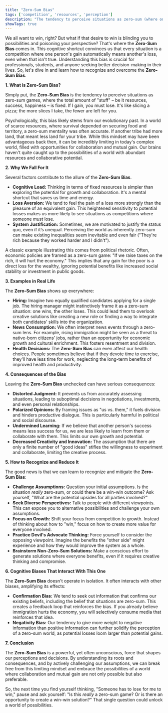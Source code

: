 ```yaml
---
title: "Zero-Sum Bias"
tags: ['competition', 'resources', 'perception']
description: "The tendency to perceive situations as zero-sum (where one person's gain is another's loss) even when they are not."
showTags: true
---
```



We all want to win, right? But what if that desire to win is blinding you to possibilities and poisoning your perspective? That's where the **Zero-Sum Bias** comes in. This cognitive shortcut convinces us that every situation is a competition where one person's gain automatically means another's loss, even when that isn't true. Understanding this bias is crucial for professionals, students, and anyone seeking better decision-making in their lives. So, let's dive in and learn how to recognize and overcome the **Zero-Sum Bias**.

**1. What is Zero-Sum Bias?**

Simply put, the **Zero-Sum Bias** is the tendency to perceive situations as zero-sum games, where the total amount of "stuff" – be it resources, success, happiness – is fixed. If I gain, you must lose. It's like slicing a pizza; the more slices I take, the fewer are left for you.

Psychologically, this bias likely stems from our evolutionary past. In a world of scarce resources, where survival depended on securing food and territory, a zero-sum mentality was often accurate. If another tribe had more land, that meant less land for your tribe. While this mindset may have been advantageous back then, it can be incredibly limiting in today's complex world, filled with opportunities for collaboration and mutual gain. Our brains haven't quite caught up to the possibilities of a world with abundant resources and collaborative potential.

**2. Why We Fall For It**

Several factors contribute to the allure of the **Zero-Sum Bias**.

*   **Cognitive Load:** Thinking in terms of fixed resources is simpler than exploring the potential for growth and collaboration. It's a mental shortcut that saves us time and energy.
*   **Loss Aversion:** We tend to feel the pain of a loss more strongly than the pleasure of an equivalent gain. This heightened sensitivity to potential losses makes us more likely to see situations as competitions where someone *must* lose.
*   **System Justification:** Sometimes, we are motivated to justify the status quo, even if it’s unequal. Perceiving the world as inherently zero-sum can make existing inequalities seem inevitable and even fair ("They're rich because they worked harder and I didn't").

A classic example illustrating this comes from political rhetoric. Often, economic policies are framed as a zero-sum game: "If we raise taxes on the rich, it will hurt the economy." This implies that any gain for the poor is a direct loss for the wealthy, ignoring potential benefits like increased social stability or investment in public goods.

**3. Examples in Real Life**

The **Zero-Sum Bias** shows up everywhere:

*   **Hiring:** Imagine two equally qualified candidates applying for a single job. The hiring manager might instinctively frame it as a zero-sum situation: one wins, the other loses. This could lead them to overlook creative solutions like creating a new role or finding a way to integrate both candidates' skills into the organization.
*   **News Consumption:** We often interpret news events through a zero-sum lens. For example, rising immigration might be seen as a threat to native-born citizens' jobs, rather than an opportunity for economic growth and cultural enrichment. This fosters resentment and division.
*   **Health Decisions:** The **Zero-Sum Bias** can even affect our health choices. People sometimes believe that if they devote time to exercise, they'll have less time for work, neglecting the long-term benefits of improved health and productivity.

**4. Consequences of the Bias**

Leaving the **Zero-Sum Bias** unchecked can have serious consequences:

*   **Distorted Judgment:** It prevents us from accurately assessing situations, leading to suboptimal decisions in negotiations, investments, and even personal relationships.
*   **Polarized Opinions:** By framing issues as "us vs. them," it fuels division and hinders productive dialogue. This is particularly harmful in political and social discourse.
*   **Undermined Learning:** If we believe that another person's success means less success for us, we are less likely to learn from them or collaborate with them. This limits our own growth and potential.
*   **Decreased Creativity and Innovation:** The assumption that there are only a finite number of "good ideas" stifles the willingness to experiment and collaborate, limiting the creative process.

**5. How to Recognize and Reduce It**

The good news is that we can learn to recognize and mitigate the **Zero-Sum Bias**:

*   **Challenge Assumptions:** Question your initial assumptions. Is the situation *really* zero-sum, or could there be a win-win outcome? Ask yourself, "What are the potential upsides for all parties involved?"
*   **Seek Diverse Perspectives:** Talk to people with different viewpoints. This can expose you to alternative possibilities and challenge your own assumptions.
*   **Focus on Growth:** Shift your focus from competition to growth. Instead of thinking about how to "win," focus on how to create more value for everyone involved.
*   **Practice Devil's Advocate Thinking:** Force yourself to consider the opposing viewpoint. Imagine the benefits the "other side" might experience and how they would improve the system as a whole.
*   **Brainstorm Non-Zero-Sum Solutions:** Make a conscious effort to generate solutions where everyone benefits, even if it requires creative thinking and compromise.

**6. Cognitive Biases That Interact With This One**

The **Zero-Sum Bias** doesn't operate in isolation. It often interacts with other biases, amplifying its effects:

*   **Confirmation Bias:** We tend to seek out information that confirms our existing beliefs, including the belief that situations are zero-sum. This creates a feedback loop that reinforces the bias. If you already believe immigration hurts the economy, you will selectively consume media that reinforces that idea.
*   **Negativity Bias:** Our tendency to give more weight to negative information than positive information can further solidify the perception of a zero-sum world, as potential losses loom larger than potential gains.

**7. Conclusion**

The **Zero-Sum Bias** is a powerful, yet often unconscious, force that shapes our perceptions and decisions. By understanding its roots and consequences, and by actively challenging our assumptions, we can break free from this limiting mindset and embrace the possibilities of a world where collaboration and mutual gain are not only possible but also preferable.

So, the next time you find yourself thinking, "Someone has to lose for me to win," pause and ask yourself: "Is this *really* a zero-sum game? Or is there an opportunity to create a win-win solution?" That single question could unlock a world of possibilities.

